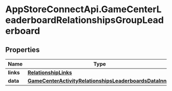 # AppStoreConnectApi.GameCenterLeaderboardRelationshipsGroupLeaderboard

## Properties

Name | Type | Description | Notes
------------ | ------------- | ------------- | -------------
**links** | [**RelationshipLinks**](RelationshipLinks.md) |  | [optional] 
**data** | [**GameCenterActivityRelationshipsLeaderboardsDataInner**](GameCenterActivityRelationshipsLeaderboardsDataInner.md) |  | [optional] 


